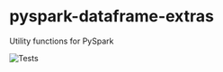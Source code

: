 # pyspark-dataframe-extras
Utility functions for PySpark

![Tests](https://github.com/kentcz//pyspark-dataframe-extras/actions/workflows/tests.yml/badge.svg)
